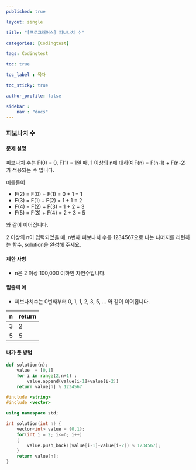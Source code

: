 ```yaml
---
published: true

layout: single

title: "[프로그래머스] 피보나치 수"

categories: [Codingtest]

tags: Codingtest

toc: true

toc_label : 목차

toc_sticky: true

author_profile: false

sidebar :
    nav : "docs" 
---
```


### 피보나치 수



#### 문제 설명

피보나치 수는 F(0) = 0, F(1) = 1일 때, 1 이상의 n에 대하여 F(n) = F(n-1) + F(n-2) 가 적용되는 수 입니다.

예를들어

- F(2) = F(0) + F(1) = 0 + 1 = 1
- F(3) = F(1) + F(2) = 1 + 1 = 2
- F(4) = F(2) + F(3) = 1 + 2 = 3
- F(5) = F(3) + F(4) = 2 + 3 = 5

와 같이 이어집니다.

2 이상의 n이 입력되었을 때, n번째 피보나치 수를 1234567으로 나눈 나머지를 리턴하는 함수, solution을 완성해 주세요.



#### 제한 사항

- n은 2 이상 100,000 이하인 자연수입니다.



#### 입출력 예

- 피보나치수는 0번째부터 0, 1, 1, 2, 3, 5, ... 와 같이 이어집니다.

|n |return|
|--|----|
|3|2|
|5|5|



#### 내가 푼 방법

```python
def solution(n):
    value  = [0,1]
    for i in range(2,n+1) :
        value.append(value[i-1]+value[i-2])
    return value[n] % 1234567
```



```c++
#include <string>
#include <vector>

using namespace std;

int solution(int n) {
    vector<int> value = {0,1};
    for(int i = 2; i<=n; i++)
    {
        value.push_back((value[i-1]+value[i-2]) % 1234567);
    }   
    return value[n];
}
```

